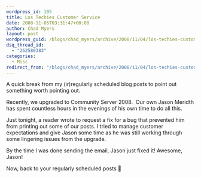 ```yaml
---
wordpress_id: 105
title: Los Techies Customer Service
date: 2008-11-05T03:31:47+00:00
author: Chad Myers
layout: post
wordpress_guid: /blogs/chad_myers/archive/2008/11/04/los-techies-customer-service.aspx
dsq_thread_id:
  - "262580383"
categories:
  - Misc
redirect_from: "/blogs/chad_myers/archive/2008/11/04/los-techies-customer-service.aspx/"
---
```

A quick break from my (ir)regularly scheduled blog posts to point out something worth pointing out.

Recently, we upgraded to Community Server 2008.&#160; Our own Jason Meridth has spent countless hours in the evenings of his own time to do all this.

Just tonight, a reader wrote to request a fix for a bug that prevented him from printing out some of our posts. I tried to manage customer expectations and give Jason some time as he was still working through some lingering issues from the upgrade.

By the time I was done sending the email, Jason just fixed it! Awesome, Jason!

Now, back to your regularly scheduled posts 🙂